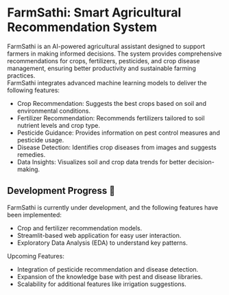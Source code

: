 # FarmSathi: Smart Agricultural Recommendation System

FarmSathi is an AI-powered agricultural assistant designed to support farmers in making informed decisions. The system provides comprehensive recommendations for crops, fertilizers, pesticides, and crop disease management, ensuring better productivity and sustainable farming practices.<br>
FarmSathi integrates advanced machine learning models to deliver the following features:

- Crop Recommendation: Suggests the best crops based on soil and environmental conditions.
- Fertilizer Recommendation: Recommends fertilizers tailored to soil nutrient levels and crop type.
- Pesticide Guidance: Provides information on pest control measures and pesticide usage.
- Disease Detection: Identifies crop diseases from images and suggests remedies.
- Data Insights: Visualizes soil and crop data trends for better decision-making.

## Development Progress 🚧
FarmSathi is currently under development, and the following features have been implemented:

- Crop and fertilizer recommendation models.
- Streamlit-based web application for easy user interaction.
- Exploratory Data Analysis (EDA) to understand key patterns.

Upcoming Features:
- Integration of pesticide recommendation and disease detection.
- Expansion of the knowledge base with pest and disease libraries.
- Scalability for additional features like irrigation suggestions.
